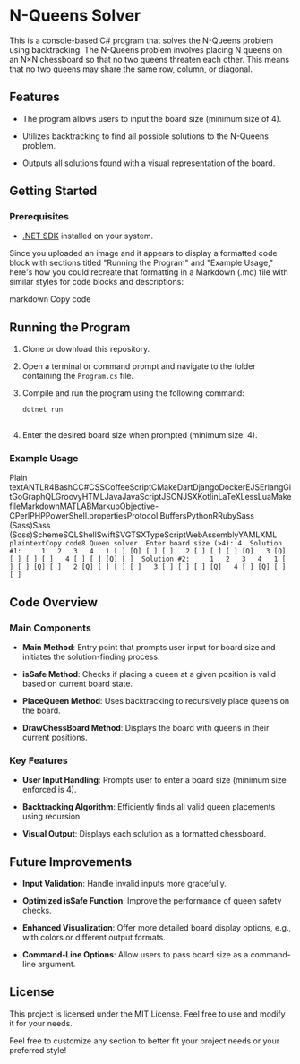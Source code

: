 N-Queens Solver
===============

This is a console-based C# program that solves the N-Queens problem using backtracking. The N-Queens problem involves placing N queens on an N×N chessboard so that no two queens threaten each other. This means that no two queens may share the same row, column, or diagonal.

Features
--------

*   The program allows users to input the board size (minimum size of 4).
    
*   Utilizes backtracking to find all possible solutions to the N-Queens problem.
    
*   Outputs all solutions found with a visual representation of the board.
    

Getting Started
---------------

### Prerequisites

*   [.NET SDK](https://dotnet.microsoft.com/download) installed on your system.
    


Since you uploaded an image and it appears to display a formatted code block with sections titled "Running the Program" and "Example Usage," here's how you could recreate that formatting in a Markdown (.md) file with similar styles for code blocks and descriptions:

markdown
Copy code
## Running the Program

1. Clone or download this repository.
2. Open a terminal or command prompt and navigate to the folder containing the `Program.cs` file.
3. Compile and run the program using the following command:

   ```bash
   dotnet run
    
4.  Enter the desired board size when prompted (minimum size: 4).
    

### Example Usage

Plain textANTLR4BashCC#CSSCoffeeScriptCMakeDartDjangoDockerEJSErlangGitGoGraphQLGroovyHTMLJavaJavaScriptJSONJSXKotlinLaTeXLessLuaMakefileMarkdownMATLABMarkupObjective-CPerlPHPPowerShell.propertiesProtocol BuffersPythonRRubySass (Sass)Sass (Scss)SchemeSQLShellSwiftSVGTSXTypeScriptWebAssemblyYAMLXML`   plaintextCopy code8 Queen solver  Enter board size (>4): 4  Solution #1:     1   2   3   4   1 [ ] [Q] [ ] [ ]   2 [ ] [ ] [ ] [Q]   3 [Q] [ ] [ ] [ ]   4 [ ] [ ] [Q] [ ]  Solution #2:     1   2   3   4   1 [ ] [ ] [Q] [ ]   2 [Q] [ ] [ ] [ ]   3 [ ] [ ] [ ] [Q]   4 [ ] [Q] [ ] [ ]   `

Code Overview
-------------

### Main Components

*   **Main Method**: Entry point that prompts user input for board size and initiates the solution-finding process.
    
*   **isSafe Method**: Checks if placing a queen at a given position is valid based on current board state.
    
*   **PlaceQueen Method**: Uses backtracking to recursively place queens on the board.
    
*   **DrawChessBoard Method**: Displays the board with queens in their current positions.
    

### Key Features

*   **User Input Handling**: Prompts user to enter a board size (minimum size enforced is 4).
    
*   **Backtracking Algorithm**: Efficiently finds all valid queen placements using recursion.
    
*   **Visual Output**: Displays each solution as a formatted chessboard.
    

Future Improvements
-------------------

*   **Input Validation**: Handle invalid inputs more gracefully.
    
*   **Optimized isSafe Function**: Improve the performance of queen safety checks.
    
*   **Enhanced Visualization**: Offer more detailed board display options, e.g., with colors or different output formats.
    
*   **Command-Line Options**: Allow users to pass board size as a command-line argument.
    

License
-------

This project is licensed under the MIT License. Feel free to use and modify it for your needs.

Feel free to customize any section to better fit your project needs or your preferred style!